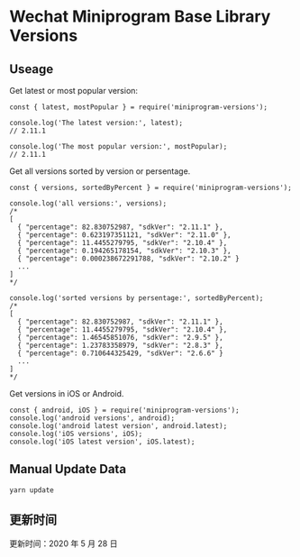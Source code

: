 
# Wechat Miniprogram Base Library Versions

## Useage

Get latest or most popular version:

```;
const { latest, mostPopular } = require('miniprogram-versions');

console.log('The latest version:', latest);
// 2.11.1

console.log('The most popular version:', mostPopular);
// 2.11.1

```

Get all versions sorted by version or persentage.

```
const { versions, sortedByPercent } = require('miniprogram-versions');

console.log('all versions:', versions);
/*
[
  { "percentage": 82.830752987, "sdkVer": "2.11.1" },
  { "percentage": 0.623197351121, "sdkVer": "2.11.0" },
  { "percentage": 11.4455279795, "sdkVer": "2.10.4" },
  { "percentage": 0.194265178154, "sdkVer": "2.10.3" },
  { "percentage": 0.000238672291788, "sdkVer": "2.10.2" }
  ...
]
*/

console.log('sorted versions by persentage:', sortedByPercent);
/*
[
  { "percentage": 82.830752987, "sdkVer": "2.11.1" },
  { "percentage": 11.4455279795, "sdkVer": "2.10.4" },
  { "percentage": 1.46545851076, "sdkVer": "2.9.5" },
  { "percentage": 1.23783358979, "sdkVer": "2.8.3" },
  { "percentage": 0.710644325429, "sdkVer": "2.6.6" }
  ...
]
*/
```

Get versions in iOS or Android.

```
const { android, iOS } = require('miniprogram-versions');
console.log('android versions', android);
console.log('android latest version', android.latest);
console.log('iOS versions', iOS);
console.log('iOS latest version', iOS.latest);
```

## Manual Update Data

```
yarn update
```

## 更新时间

更新时间：2020 年 5 月 28 日
